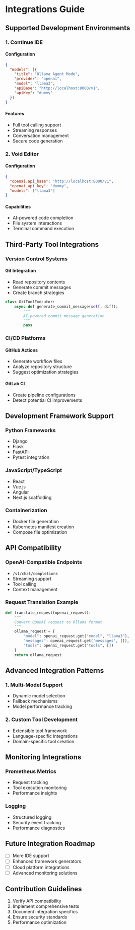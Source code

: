 # Integrations Guide

## Supported Development Environments

### 1. Continue IDE

#### Configuration
```json
{
  "models": [{
    "title": "Ollama Agent Mode",
    "provider": "openai",
    "model": "llama3",
    "apiBase": "http://localhost:8000/v1",
    "apiKey": "dummy"
  }]
}
```

#### Features
- Full tool calling support
- Streaming responses
- Conversation management
- Secure code generation

### 2. Void Editor

#### Configuration
```json
{
  "openai.api_base": "http://localhost:8000/v1",
  "openai.api_key": "dummy",
  "models": ["llama3"]
}
```

#### Capabilities
- AI-powered code completion
- File system interactions
- Terminal command execution

## Third-Party Tool Integrations

### Version Control Systems

#### Git Integration
- Read repository contents
- Generate commit messages
- Create branch strategies

```python
class GitToolExecutor:
    async def generate_commit_message(self, diff):
        """
        AI-powered commit message generation
        """
        pass
```

### CI/CD Platforms

#### GitHub Actions
- Generate workflow files
- Analyze repository structure
- Suggest optimization strategies

#### GitLab CI
- Create pipeline configurations
- Detect potential CI improvements

## Development Framework Support

### Python Frameworks
- Django
- Flask
- FastAPI
- Pytest integration

### JavaScript/TypeScript
- React
- Vue.js
- Angular
- Next.js scaffolding

### Containerization
- Docker file generation
- Kubernetes manifest creation
- Compose file optimization

## API Compatibility

### OpenAI-Compatible Endpoints
- `/v1/chat/completions`
- Streaming support
- Tool calling
- Context management

### Request Translation Example
```python
def translate_request(openai_request):
    """
    Convert OpenAI request to Ollama format
    """
    ollama_request = {
        "model": openai_request.get("model", "llama3"),
        "messages": openai_request.get("messages", []),
        "tools": openai_request.get("tools", [])
    }
    return ollama_request
```

## Advanced Integration Patterns

### 1. Multi-Model Support
- Dynamic model selection
- Fallback mechanisms
- Model performance tracking

### 2. Custom Tool Development
- Extensible tool framework
- Language-specific integrations
- Domain-specific tool creation

## Monitoring Integrations

### Prometheus Metrics
- Request tracking
- Tool execution monitoring
- Performance insights

### Logging
- Structured logging
- Security event tracking
- Performance diagnostics

## Future Integration Roadmap

- [ ] More IDE support
- [ ] Enhanced framework generators
- [ ] Cloud platform integrations
- [ ] Advanced monitoring solutions

## Contribution Guidelines

1. Verify API compatibility
2. Implement comprehensive tests
3. Document integration specifics
4. Ensure security standards
5. Performance optimization